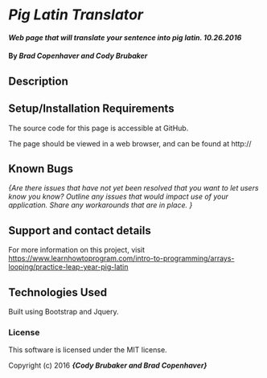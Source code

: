 # _Pig Latin Translator_

#### _Web page that will translate your sentence into pig latin. 10.26.2016_

#### By _**Brad Copenhaver and Cody Brubaker**_

## Description




## Setup/Installation Requirements

The source code for this page is accessible at GitHub.

The page should be viewed in a web browser, and can be found at http://

## Known Bugs

_{Are there issues that have not yet been resolved that you want to let users know you know?  Outline any issues that would impact use of your application.  Share any workarounds that are in place. }_

## Support and contact details

For more information on this project, visit https://www.learnhowtoprogram.com/intro-to-programming/arrays-looping/practice-leap-year-pig-latin

## Technologies Used

Built using Bootstrap and Jquery.

### License

This software is licensed under the MIT license.

Copyright (c) 2016 **_{Cody Brubaker and Brad Copenhaver}_**
